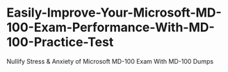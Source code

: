 # Easily-Improve-Your-Microsoft-MD-100-Exam-Performance-With-MD-100-Practice-Test
Nullify Stress &amp; Anxiety of Microsoft MD-100 Exam With MD-100 Dumps
